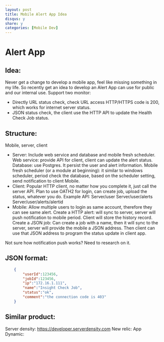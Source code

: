 ```yaml
---
layout: post
title: Mobile Alert App Idea
disqus: y
share: y
categories: [Mobile Dev]
---
```


Alert App
=========

Idea:
----
Never get a change to develop a mobile app, feel like missing something in my life. So recently get an idea to develop an Alert App can use for public and our internal use.
Support two monitor:
+ Directly URL status check, check URL access HTTP/HTTPS code is 200, which works for internet server status.
+ JSON status check, the client use the HTTP API to update the Health Check Job status.

Structure:
----------
Mobile, server, client

+ Server:
Include web service and database and mobile fresh scheduler.
Web service: provide API for client, client can update the alert status.
Database: use Postgres. It persist the user and alert information.
Mobile fresh scheduler (or a module at beginning): it similar to windows scheduler, period check the database, based on the scheduler setting, send notification to client Mobile.
+ Client: 
Popular HTTP client, no matter how you complete it, just call the server API.
Plan to use OATH2 for login, can create job, upload the status, whatever you do.
Example API:
Server/user
Server/user/alerts
Server/user/alerts/alertid
+ Mobile:
Allow multiple users to login as same account, therefore they can see same alert.
Create a HTTP alert: will sync to server, server will push notification to mobile period. Client will store the history record.
Create a JSON job: Can create a job with a name, then it will sync to the server, server will provide the mobile a JSON address. Then client can use that JSON address to program the status update in client app.

Not sure how notification push works? Need to research on it.

JSON format:
------------
```json	
	{
		"userId":123456,
		"jobId":123456,
		"ip":"172.16.1.111",
		"name":"Insight Check Job",
		"status":"ok",
		"comment":"the connection code is 403"
	}
```
Similar product:
----------------
Server density: https://developer.serverdensity.com
New relic:
App Dynamic:
